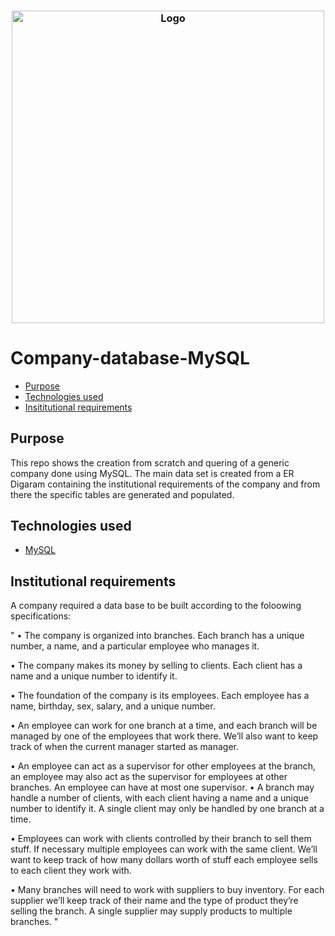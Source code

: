 <h3 align="center">
    <img alt="Logo" title="#logo" width="500px" src="2.company-erd.png">
    <br>
</h3>


# Company-database-MySQL
- [Purpose](#purpose)
- [Technologies used](#technologies)
- [Insititutional requirements](#reqs)

<a id="purpose"></a>
## Purpose
This repo shows the creation from scratch and quering of a generic company done using MySQL. The main data set is created from a ER Digaram containing the institutional requirements of the company and from there the specific tables are generated and populated. 

<a id="technologies"></a>
## Technologies used
- [MySQL](https://dev.mysql.com/downloads/mysql/)

<a id="reqs"></a>
## Institutional requirements
A company required a data base to be built according to the foloowing specifications:

" 
• The company is organized into branches. Each branch has a unique 
number, a name, and a particular employee who manages it.

• The company makes its money by selling to clients. Each client has a 
name and a unique number to identify it.

• The foundation of the company is its employees. Each employee has a 
name, birthday, sex, salary, and a unique number.

• An employee can work for one branch at a time, and each branch will be 
managed by one of the employees that work there. We’ll also want to 
keep track of when the current manager started as manager.

• An employee can act as a supervisor for other employees at the branch, 
an employee may also act as the supervisor for employees at other 
branches. An employee can have at most one supervisor.
• A branch may handle a number of clients, with each client having a 
name and a unique number to identify it. A single client may only be 
handled by one branch at a time.

• Employees can work with clients controlled by their branch to sell them 
stuff. If necessary multiple employees can work with the same client. 
We’ll want to keep track of how many dollars worth of stuff each 
employee sells to each client they work with.

• Many branches will need to work with suppliers to buy inventory. For 
each supplier we’ll keep track of their name and the type of product 
they’re selling the branch. A single supplier may supply products to 
multiple branches.
"



